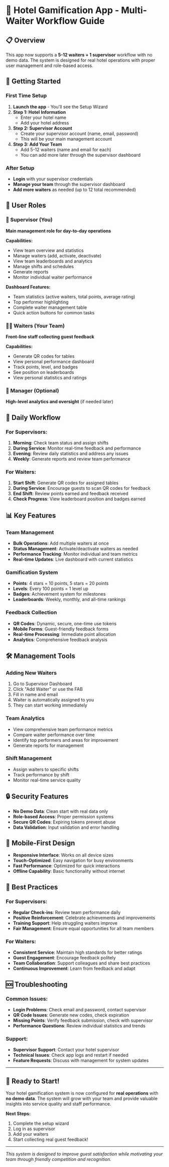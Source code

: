 # 🏨 Hotel Gamification App - Multi-Waiter Workflow Guide

## 📋 Overview

This app now supports a **5-12 waiters + 1 supervisor** workflow with no demo data. The system is designed for real hotel operations with proper user management and role-based access.

## 🚀 Getting Started

### First Time Setup

1. **Launch the app** - You'll see the Setup Wizard
2. **Step 1: Hotel Information**
   - Enter your hotel name
   - Add your hotel address
3. **Step 2: Supervisor Account**
   - Create your supervisor account (name, email, password)
   - This will be your main management account
4. **Step 3: Add Your Team**
   - Add 5-12 waiters (name and email for each)
   - You can add more later through the supervisor dashboard

### After Setup

- **Login** with your supervisor credentials
- **Manage your team** through the supervisor dashboard
- **Add more waiters** as needed (up to 12 total recommended)

## 👥 User Roles

### 🔧 Supervisor (You)
**Main management role for day-to-day operations**

**Capabilities:**
- View team overview and statistics
- Manage waiters (add, activate, deactivate)
- View team leaderboards and analytics
- Manage shifts and schedules
- Generate reports
- Monitor individual waiter performance

**Dashboard Features:**
- Team statistics (active waiters, total points, average rating)
- Top performer highlighting
- Complete waiter management table
- Quick action buttons for common tasks

### 👨‍🍽️ Waiters (Your Team)
**Front-line staff collecting guest feedback**

**Capabilities:**
- Generate QR codes for tables
- View personal performance dashboard
- Track points, level, and badges
- See position on leaderboards
- View personal statistics and ratings

### 👔 Manager (Optional)
**High-level analytics and oversight** (if needed later)

## 🔄 Daily Workflow

### For Supervisors:
1. **Morning**: Check team status and assign shifts
2. **During Service**: Monitor real-time feedback and performance
3. **Evening**: Review daily statistics and address any issues
4. **Weekly**: Generate reports and review team performance

### For Waiters:
1. **Start Shift**: Generate QR codes for assigned tables
2. **During Service**: Encourage guests to scan QR codes for feedback
3. **End Shift**: Review points earned and feedback received
4. **Check Progress**: View leaderboard position and badges earned

## 📊 Key Features

### Team Management
- **Bulk Operations**: Add multiple waiters at once
- **Status Management**: Activate/deactivate waiters as needed
- **Performance Tracking**: Monitor individual and team metrics
- **Real-time Updates**: Live dashboard with current statistics

### Gamification System
- **Points**: 4 stars = 10 points, 5 stars = 20 points
- **Levels**: Every 100 points = 1 level up
- **Badges**: Achievement system for milestones
- **Leaderboards**: Weekly, monthly, and all-time rankings

### Feedback Collection
- **QR Codes**: Dynamic, secure, one-time use tokens
- **Mobile Forms**: Guest-friendly feedback forms
- **Real-time Processing**: Immediate point allocation
- **Analytics**: Comprehensive feedback analysis

## 🛠️ Management Tools

### Adding New Waiters
1. Go to Supervisor Dashboard
2. Click "Add Waiter" or use the FAB
3. Fill in name and email
4. Waiter is automatically assigned to you
5. They can start working immediately

### Team Analytics
- View comprehensive team performance metrics
- Compare waiter performance over time
- Identify top performers and areas for improvement
- Generate reports for management

### Shift Management
- Assign waiters to specific shifts
- Track performance by shift
- Monitor real-time service quality

## 🔒 Security Features

- **No Demo Data**: Clean start with real data only
- **Role-based Access**: Proper permission systems
- **Secure QR Codes**: Expiring tokens prevent abuse
- **Data Validation**: Input validation and error handling

## 📱 Mobile-First Design

- **Responsive Interface**: Works on all device sizes
- **Touch-Optimized**: Easy navigation for busy environments
- **Fast Performance**: Optimized for quick interactions
- **Offline Capability**: Basic functionality without internet

## 🎯 Best Practices

### For Supervisors:
- **Regular Check-ins**: Review team performance daily
- **Positive Reinforcement**: Celebrate achievements and improvements
- **Training Support**: Help struggling waiters improve
- **Fair Management**: Ensure equal opportunities for all team members

### For Waiters:
- **Consistent Service**: Maintain high standards for better ratings
- **Guest Engagement**: Encourage feedback politely
- **Team Collaboration**: Support colleagues and share best practices
- **Continuous Improvement**: Learn from feedback and adapt

## 🆘 Troubleshooting

### Common Issues:
- **Login Problems**: Check email and password, contact supervisor
- **QR Code Issues**: Generate new codes, check expiration
- **Missing Points**: Verify feedback submission, check with supervisor
- **Performance Questions**: Review individual statistics and trends

### Support:
- **Supervisor Support**: Contact your hotel supervisor
- **Technical Issues**: Check app logs and restart if needed
- **Feature Requests**: Discuss with management for system updates

---

## 🎉 Ready to Start!

Your hotel gamification system is now configured for **real operations** with **no demo data**. The system will grow with your team and provide valuable insights into service quality and staff performance.

**Next Steps:**
1. Complete the setup wizard
2. Log in as supervisor
3. Add your waiters
4. Start collecting real guest feedback!

---

*This system is designed to improve guest satisfaction while motivating your team through friendly competition and recognition.*
